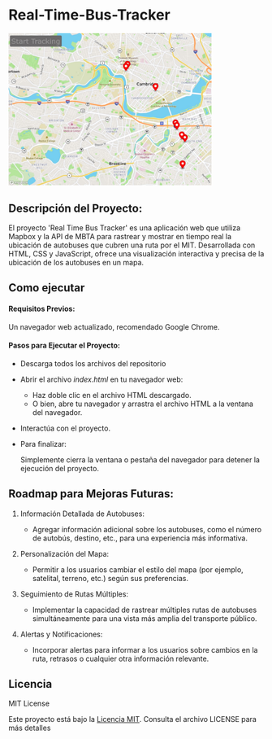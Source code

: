 # Real-Time-Bus-Tracker

<img src="img/img_0.jpg" width='400px'/>

## Descripción del Proyecto:

El proyecto 'Real Time Bus Tracker' es una aplicación web que utiliza Mapbox y la API de MBTA para rastrear y mostrar en tiempo real la ubicación de autobuses que cubren una ruta por el MIT. Desarrollada con HTML, CSS y JavaScript, ofrece una visualización interactiva y precisa de la ubicación de los autobuses en un mapa.

## Como ejecutar

#### Requisitos Previos:

Un navegador web actualizado, recomendado Google Chrome.

#### Pasos para Ejecutar el Proyecto:

- Descarga todos los archivos del repositorio

- Abrir el archivo _index.html_ en tu navegador web:

  - Haz doble clic en el archivo HTML descargado.
  - O bien, abre tu navegador y arrastra el archivo HTML a la ventana del navegador.

- Interactúa con el proyecto.

- Para finalizar:

  Simplemente cierra la ventana o pestaña del navegador para detener la ejecución del proyecto.

## Roadmap para Mejoras Futuras:

1. Información Detallada de Autobuses:

   - Agregar información adicional sobre los autobuses, como el número de autobús, destino, etc., para una experiencia más informativa.

2. Personalización del Mapa:

   - Permitir a los usuarios cambiar el estilo del mapa (por ejemplo, satelital, terreno, etc.) según sus preferencias.

3. Seguimiento de Rutas Múltiples:

   - Implementar la capacidad de rastrear múltiples rutas de autobuses simultáneamente para una vista más amplia del transporte público.

4. Alertas y Notificaciones:

   - Incorporar alertas para informar a los usuarios sobre cambios en la ruta, retrasos o cualquier otra información relevante.

## Licencia

MIT License

Este proyecto está bajo la [Licencia MIT](https://opensource.org/licenses/MIT). Consulta el archivo LICENSE para más detalles
